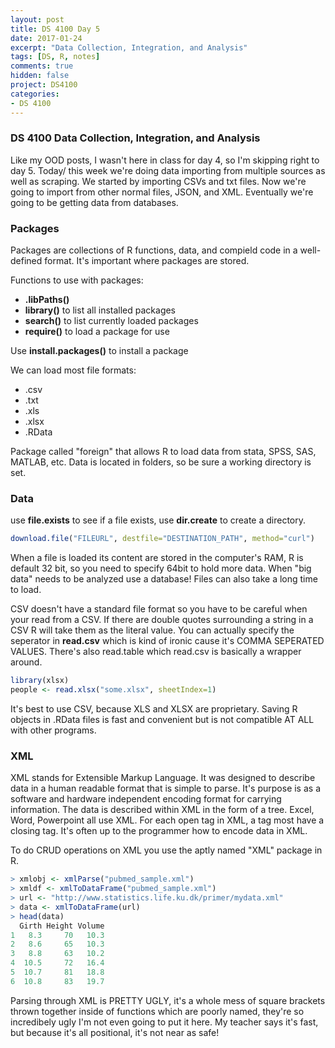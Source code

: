 ```yaml
---
layout: post
title: DS 4100 Day 5
date: 2017-01-24
excerpt: "Data Collection, Integration, and Analysis"
tags: [DS, R, notes]
comments: true
hidden: false
project: DS4100
categories:
- DS 4100
---
```


### DS 4100 Data Collection, Integration, and Analysis

Like my OOD posts, I wasn't here in class for day 4, so I'm skipping right to day 5. Today/ this week we're doing data importing from multiple sources as well as scraping. We started by importing CSVs and txt files. Now we're going to import from other normal files, JSON, and XML. Eventually we're going to be getting data from databases.


### Packages

Packages are collections of R functions, data, and compield code in a well-defined format. It's important where packages are stored.

Functions to use with packages:

* **.libPaths()**
* **library()** to list all installed packages
* **search()** to list currently loaded packages
* **require()** to load a package for use

Use **install.packages()** to install a package

We can load most file formats:

* .csv
* .txt
* .xls
* .xlsx
* .RData

Package called "foreign" that allows R to load data from stata, SPSS, SAS, MATLAB, etc. Data is located in folders, so be sure a working directory is set.

### Data

use **file.exists** to see if a file exists, use **dir.create** to create a directory.

~~~ R
download.file("FILEURL", destfile="DESTINATION_PATH", method="curl")
~~~

When a file is loaded its content are stored in the computer's RAM, R is default 32 bit, so you need to specify 64bit to hold more data. When "big data" needs to be analyzed use a database! Files can also take a long time to load. 

CSV doesn't have a standard file format so you have to be careful when your read from a CSV. If there are double quotes surrounding a string in a CSV R will take them as the literal value. You can actually specify the seperator in **read.csv** which is kind of ironic cause it's COMMA SEPERATED VALUES. There's also read.table which read.csv is basically a wrapper around.

~~~ R
library(xlsx)
people <- read.xlsx("some.xlsx", sheetIndex=1)
~~~

It's best to use CSV, because XLS and XLSX are proprietary. Saving R objects in .RData files is fast and convenient but is not compatible AT ALL with other programs. 

### XML

XML stands for Extensible Markup Language. It was designed to describe data in a human readable format that is simple to parse. It's purpose is as a software and hardware independent encoding format for carrying information. The data is described within XML in the form of a tree. Excel, Word, Powerpoint all use XML. For each open tag in XML, a tag most have a closing tag. It's often up to the programmer how to encode data in XML. 

To do CRUD operations on XML you use the aptly named "XML" package in R. 

~~~ R
> xmlobj <- xmlParse("pubmed_sample.xml")
> xmldf <- xmlToDataFrame("pubmed_sample.xml")
> url <- "http://www.statistics.life.ku.dk/primer/mydata.xml"
> data <- xmlToDataFrame(url)
> head(data)
  Girth Height Volume
1   8.3     70   10.3
2   8.6     65   10.3
3   8.8     63   10.2
4  10.5     72   16.4
5  10.7     81   18.8
6  10.8     83   19.7

~~~

Parsing through XML is PRETTY UGLY, it's a whole mess of square brackets thrown together inside of functions which are poorly named, they're so incredibely ugly I'm not even going to put it here. My teacher says it's fast, but because it's all positional, it's not near as safe!








